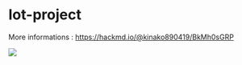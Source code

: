 # Iot-project

More informations : https://hackmd.io/@kinako890419/BkMh0sGRP


![](https://imgur.com/pUCrkRX.gif)

